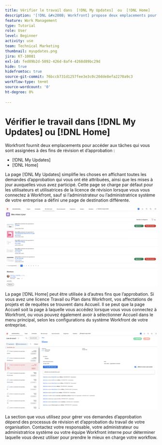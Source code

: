 ```yaml
---
title: Vérifier le travail dans  [!DNL My Updates]  ou  [!DNL Home]
description: '[!DNL &#x200B; Workfront] propose deux emplacements pour accéder au travail qui vous est affecté à des fins de révision et d [!DNL My Updates] approbation  [!DNL Home] '
feature: Work Management
type: Tutorial
role: User
level: Beginner
activity: use
team: Technical Marketing
thumbnail: myupdates.png
jira: KT-10081
exl-id: fed89b2d-5092-426d-8af4-4268d89bc29d
hide: true
hidefromtoc: true
source-git-commit: 76bccb731d1257fee3e3c0c20dde8efa2270a9c3
workflow-type: tm+mt
source-wordcount: '0'
ht-degree: 0%

---
```


# Vérifier le travail dans [!DNL My Updates] ou [!DNL Home]

Workfront fournit deux emplacements pour accéder aux tâches qui vous sont assignées à des fins de révision et d’approbation :

* [!DNL My Updates]
* [!DNL Home]

La page [!DNL My Updates] simplifie les choses en affichant toutes les demandes d’approbation qui vous ont été attribuées, ainsi que les mises à jour auxquelles vous avez participé. Cette page se charge par défaut pour les utilisateurs et utilisatrices de la licence de révision lorsque vous vous connectez à Workfront, sauf si l’administrateur ou l’administratrice système de votre entreprise a défini une page de destination différente.

![Image de la page [!DNL My Updates]](assets/my-updates-overview.png)

La page [!DNL Home] peut être utilisée à d’autres fins que l’approbation. Si vous avez une licence Travail ou Plan dans Workfront, vos affectations de projets et de requêtes se trouvent dans Accueil. Il se peut que la page Accueil soit la page à laquelle vous accédez lorsque vous vous connectez à Workfront, ou vous pouvez également avoir à sélectionner Accueil dans le menu principal, selon les configurations du système Workfront de votre entreprise.

![Image de la page [!DNL Home]](assets/home-overview.png)

La section que vous utilisez pour gérer vos demandes d’approbation dépend des processus de révision et d’approbation du travail de votre organisation. Contactez votre responsable, votre administrateur ou administratrice système ou votre équipe Workfront interne pour déterminer laquelle vous devez utiliser pour prendre le mieux en charge votre workflow.
